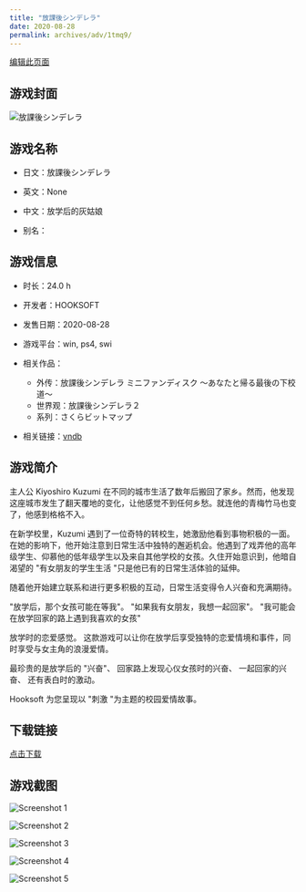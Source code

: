 ```yaml
---
title: "放課後シンデレラ"
date: 2020-08-28
permalink: archives/adv/1tmq9/
---
```

[编辑此页面](https://github.com/ACG-3/ADV3-source/blob/main/source/_posts/%E6%94%BE%E8%AA%B2%E5%BE%8C%E3%82%B7%E3%83%B3%E3%83%87%E3%83%AC%E3%83%A9.md)

## 游戏封面

![放課後シンデレラ](https://pan.timero.xyz/d/onedrive/img_lib_001/%E6%94%BE%E8%AA%B2%E5%BE%8C%E3%82%B7%E3%83%B3%E3%83%87%E3%83%AC%E3%83%A9_cover.avif)


## 游戏名称

- 日文：放課後シンデレラ
- 英文：None
- 中文：放学后的灰姑娘

- 别名：


## 游戏信息

- 时长：24.0 h
- 开发者：HOOKSOFT
- 发售日期：2020-08-28
- 游戏平台：win, ps4, swi
- 相关作品：
   - 外传：放課後シンデレラ ミニファンディスク ～あなたと帰る最後の下校道～
   - 世界观：放課後シンデレラ２
   - 系列：さくらビットマップ

- 相关链接：[vndb](https://vndb.org/v28283)


## 游戏简介

主人公 Kiyoshiro Kuzumi 在不同的城市生活了数年后搬回了家乡。然而，他发现这座城市发生了翻天覆地的变化，让他感觉不到任何乡愁。就连他的青梅竹马也变了，他感到格格不入。

在新学校里，Kuzumi 遇到了一位奇特的转校生，她激励他看到事物积极的一面。在她的影响下，他开始注意到日常生活中独特的邂逅机会。他遇到了戏弄他的高年级学生、仰慕他的低年级学生以及来自其他学校的女孩。久住开始意识到，他暗自渴望的 "有女朋友的学生生活 "只是他已有的日常生活体验的延伸。

随着他开始建立联系和进行更多积极的互动，日常生活变得令人兴奋和充满期待。

"放学后，那个女孩可能在等我"。
"如果我有女朋友，我想一起回家"。
"我可能会在放学回家的路上遇到我喜欢的女孩"

放学时的恋爱感觉。
这款游戏可以让你在放学后享受独特的恋爱情境和事件，同时享受与女主角的浪漫爱情。

最珍贵的是放学后的 "兴奋"、
回家路上发现心仪女孩时的兴奋、
一起回家的兴奋、
还有表白时的激动。

Hooksoft 为您呈现以 "刺激 "为主题的校园爱情故事。




## 下载链接

[点击下载](https://pan.timero.xyz/onedrive/adv_lib_001/%E6%94%BE%E8%AA%B2%E5%BE%8C%E3%82%B7%E3%83%B3%E3%83%87%E3%83%AC%E3%83%A9)


## 游戏截图


![Screenshot 1](https://pan.timero.xyz/d/onedrive/img_lib_001/%E6%94%BE%E8%AA%B2%E5%BE%8C%E3%82%B7%E3%83%B3%E3%83%87%E3%83%AC%E3%83%A9_Screenshot_1.avif)

![Screenshot 2](https://pan.timero.xyz/d/onedrive/img_lib_001/%E6%94%BE%E8%AA%B2%E5%BE%8C%E3%82%B7%E3%83%B3%E3%83%87%E3%83%AC%E3%83%A9_Screenshot_2.avif)

![Screenshot 3](https://pan.timero.xyz/d/onedrive/img_lib_001/%E6%94%BE%E8%AA%B2%E5%BE%8C%E3%82%B7%E3%83%B3%E3%83%87%E3%83%AC%E3%83%A9_Screenshot_3.avif)

![Screenshot 4](https://pan.timero.xyz/d/onedrive/img_lib_001/%E6%94%BE%E8%AA%B2%E5%BE%8C%E3%82%B7%E3%83%B3%E3%83%87%E3%83%AC%E3%83%A9_Screenshot_4.avif)

![Screenshot 5](https://pan.timero.xyz/d/onedrive/img_lib_001/%E6%94%BE%E8%AA%B2%E5%BE%8C%E3%82%B7%E3%83%B3%E3%83%87%E3%83%AC%E3%83%A9_Screenshot_5.avif)

